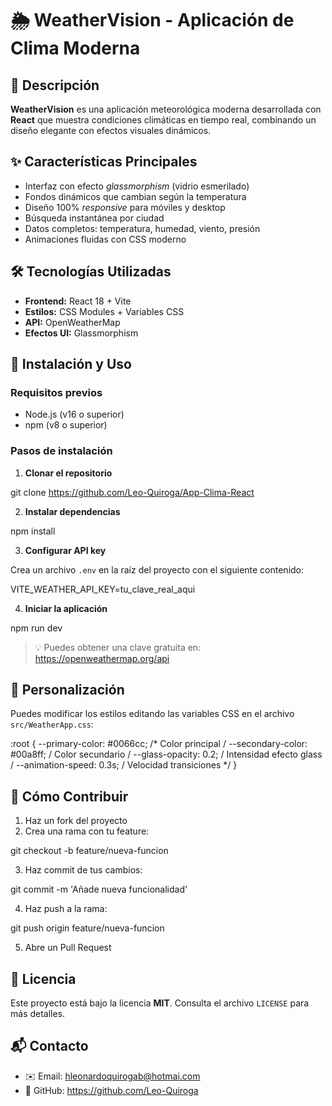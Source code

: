 # 🌦️ WeatherVision - Aplicación de Clima Moderna

## 📝 Descripción

**WeatherVision** es una aplicación meteorológica moderna desarrollada con **React** que muestra condiciones climáticas en tiempo real, combinando un diseño elegante con efectos visuales dinámicos.

## ✨ Características Principales

- Interfaz con efecto *glassmorphism* (vidrio esmerilado)
- Fondos dinámicos que cambian según la temperatura
- Diseño 100% *responsive* para móviles y desktop
- Búsqueda instantánea por ciudad
- Datos completos: temperatura, humedad, viento, presión
- Animaciones fluidas con CSS moderno

## 🛠️ Tecnologías Utilizadas

- **Frontend:** React 18 + Vite  
- **Estilos:** CSS Modules + Variables CSS  
- **API:** OpenWeatherMap  
- **Efectos UI:** Glassmorphism  

## 🚀 Instalación y Uso

### Requisitos previos

- Node.js (v16 o superior)  
- npm (v8 o superior)  

### Pasos de instalación

1. **Clonar el repositorio**

git clone https://github.com/Leo-Quiroga/App-Clima-React


2. **Instalar dependencias**

npm install


3. **Configurar API key**

Crea un archivo `.env` en la raíz del proyecto con el siguiente contenido:

VITE_WEATHER_API_KEY=tu_clave_real_aqui


4. **Iniciar la aplicación**

npm run dev


> 💡 Puedes obtener una clave gratuita en: https://openweathermap.org/api

## 🎨 Personalización

Puedes modificar los estilos editando las variables CSS en el archivo `src/WeatherApp.css`:

:root { --primary-color: #0066cc; /* Color principal / --secondary-color: #00a8ff; / Color secundario / --glass-opacity: 0.2; / Intensidad efecto glass / --animation-speed: 0.3s; / Velocidad transiciones */ }


## 🤝 Cómo Contribuir

1. Haz un fork del proyecto  
2. Crea una rama con tu feature:

git checkout -b feature/nueva-funcion


3. Haz commit de tus cambios:

git commit -m 'Añade nueva funcionalidad'

4. Haz push a la rama:

git push origin feature/nueva-funcion


5. Abre un Pull Request

## 📄 Licencia

Este proyecto está bajo la licencia **MIT**. Consulta el archivo `LICENSE` para más detalles.

## 📬 Contacto

- ✉️ Email: hleonardoquirogab@hotmai.com  
- 🔗 GitHub: https://github.com/Leo-Quiroga

